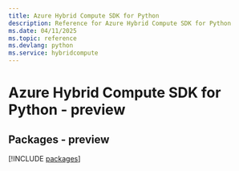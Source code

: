 ```yaml
---
title: Azure Hybrid Compute SDK for Python
description: Reference for Azure Hybrid Compute SDK for Python
ms.date: 04/11/2025
ms.topic: reference
ms.devlang: python
ms.service: hybridcompute
---
```

# Azure Hybrid Compute SDK for Python - preview
## Packages - preview
[!INCLUDE [packages](hybrid-compute-index.md)]